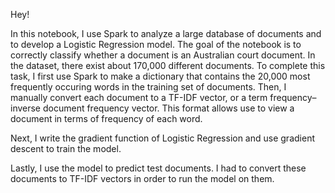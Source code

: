 Hey!

In this notebook, I use Spark to analyze a large database of documents and to develop a Logistic Regression model. The goal of the notebook is to correctly classify whether a document is an Australian court document. In the dataset, there exist about 170,000 different documents. To complete this task, I first use Spark to make a dictionary that contains the 20,000 most frequently occuring words in the training set of documents. Then, I manually convert each document to a TF-IDF vector, or a term frequency–inverse document frequency vector. This format allows use to view a document in terms of frequency of each word. 

Next, I write the gradient function of Logistic Regression and use gradient descent to train the model. 

Lastly, I use the model to predict test documents. I had to convert these documents to TF-IDF vectors in order to run the model on them. 